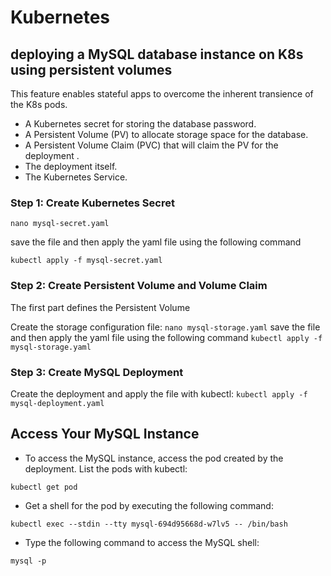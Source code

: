 # Kubernetes

## deploying a MySQL database instance on K8s using persistent volumes

This feature enables stateful apps to overcome the inherent transience of the K8s pods.

- A Kubernetes secret for storing the database password.
- A Persistent Volume (PV) to allocate storage space for the database.
- A Persistent Volume Claim (PVC) that will claim the PV for the deployment .
- The deployment itself.
- The Kubernetes Service.

### Step 1: Create Kubernetes Secret

`nano mysql-secret.yaml`

save the file and then apply the yaml file using the following command

`kubectl apply -f mysql-secret.yaml`

### Step 2: Create Persistent Volume and Volume Claim

The first part defines the Persistent Volume

Create the storage configuration file:
`nano mysql-storage.yaml`
save the file and then apply the yaml file using the following command
`kubectl apply -f mysql-storage.yaml`

### Step 3: Create MySQL Deployment

Create the deployment and apply the file with kubectl:
`kubectl apply -f mysql-deployment.yaml`

## Access Your MySQL Instance

- To access the MySQL instance, access the pod created by the deployment.
List the pods with kubectl:

`kubectl get pod`

- Get a shell for the pod by executing the following command:

`kubectl exec --stdin --tty mysql-694d95668d-w7lv5 -- /bin/bash`

- Type the following command to access the MySQL shell:

`mysql -p`
